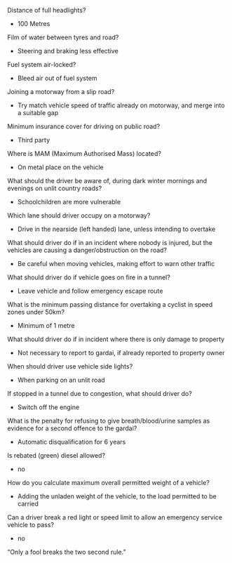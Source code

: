 Distance of full headlights?
- 100 Metres

Film of water between tyres and road?
- Steering and braking less effective

Fuel system air-locked?
- Bleed air out of fuel system

Joining a motorway from a slip road?
- Try match vehicle speed of traffic already on motorway, and merge into a suitable gap

Minimum insurance cover for driving on public road?
- Third party

Where is MAM (Maximum Authorised Mass) located?
- On metal place on the vehicle

What should the driver be aware of, during dark winter mornings and evenings on unlit country roads?
- Schoolchildren are more vulnerable

Which lane should driver occupy on a motorway?
- Drive in the nearside (left handed) lane, unless intending to overtake

What should driver do if in an incident where nobody is injured, but the vehicles are causing a danger/obstruction on the road?
- Be careful when moving vehicles, making effort to warn other traffic

What should driver do if vehicle goes on fire in a tunnel?
- Leave vehicle and follow emergency escape route

What is the minimum passing distance for overtaking a cyclist in speed zones under 50km?
- Minimum of 1 metre

What should driver do if in incident where there is only damage to property
- Not necessary to report to gardai, if already reported to property owner

When should driver use vehicle side lights?
- When parking on an unlit road

If stopped in a tunnel due to congestion, what should driver do?
- Switch off the engine

What is the penalty for refusing to give breath/blood/urine samples as evidence for a second offence to the gardai?
- Automatic disqualification for 6 years

Is rebated (green) diesel allowed?
- no

How do you calculate maximum overall permitted weight of a vehicle?
- Adding the unladen weight of the vehicle, to the load permitted to be carried

Can a driver break a red light or speed limit to allow an emergency service vehicle to pass?
- no









“Only a fool breaks the two second rule.”